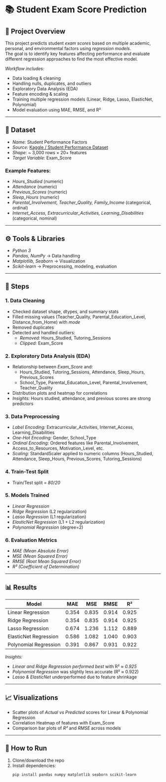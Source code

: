 # 📚 Student Exam Score Prediction

## 📌 Project Overview
This project predicts student *exam scores* based on multiple academic, personal, and environmental factors using *regression models*.  
The goal is to identify key features affecting performance and evaluate different regression approaches to find the most effective model.

*Workflow includes:*
- Data loading & cleaning  
- Handling nulls, duplicates, and outliers  
- Exploratory Data Analysis (EDA)  
- Feature encoding & scaling  
- Training multiple regression models (Linear, Ridge, Lasso, ElasticNet, Polynomial)  
- Model evaluation using MAE, RMSE, and R²  

---

## 📂 Dataset
- *Name:* Student Performance Factors  
- *Source:* [Kaggle / Student Performance Dataset](https://www.kaggle.com/datasets/lainguyn123/student-performance-factors)  
- *Shape:* ~ 3,000 rows × 20+ features  
- *Target Variable:* Exam_Score  

### Example Features:
- *Hours_Studied* (numeric)  
- *Attendance* (numeric)  
- *Previous_Scores* (numeric)  
- *Sleep_Hours* (numeric)  
- *Parental_Involvement, Teacher_Quality, Family_Income* (categorical, ordinal)  
- *Internet_Access, Extracurricular_Activities, Learning_Disabilities* (categorical, nominal)  

---

## ⚙ Tools & Libraries
- *Python 3*  
- *Pandas, NumPy* → Data handling  
- *Matplotlib, Seaborn* → Visualization  
- *Scikit-learn* → Preprocessing, modeling, evaluation  

---

## 🔑 Steps

### 1. Data Cleaning
- Checked dataset shape, dtypes, and summary stats  
- Filled missing values (Teacher_Quality, Parental_Education_Level, Distance_from_Home) with *mode*  
- Removed duplicates  
- Detected and handled outliers:  
  - *Removed:* Hours_Studied, Tutoring_Sessions  
  - *Clipped:* Exam_Score  

### 2. Exploratory Data Analysis (EDA)
- Relationship between *Exam_Score* and:  
  - Hours_Studied, Tutoring_Sessions, Attendance, Sleep_Hours, Previous_Scores  
  - School_Type, Parental_Education_Level, Parental_Involvement, Teacher_Quality  
- Distribution plots and heatmap for correlations  
- *Insights:* Hours studied, attendance, and previous scores are strong predictors  

### 3. Data Preprocessing
- *Label Encoding:* Extracurricular_Activities, Internet_Access, Learning_Disabilities  
- *One-Hot Encoding:* Gender, School_Type  
- *Ordinal Encoding:* Ordered features like Parental_Involvement, Access_to_Resources, Motivation_Level, etc.  
- *Scaling:* StandardScaler applied to numeric columns (Hours_Studied, Attendance, Sleep_Hours, Previous_Scores, Tutoring_Sessions)  

### 4. Train-Test Split
- Train/Test split = *80/20*  

### 5. Models Trained
- *Linear Regression*  
- *Ridge Regression* (L2 regularization)  
- *Lasso Regression* (L1 regularization)  
- *ElasticNet Regression* (L1 + L2 regularization)  
- *Polynomial Regression* (degree=2)  

### 6. Evaluation Metrics
- *MAE (Mean Absolute Error)*  
- *MSE (Mean Squared Error)*  
- *RMSE (Root Mean Squared Error)*  
- *R² (Coefficient of Determination)*  

---

## 📊 Results

| Model               | MAE   | MSE   | RMSE  | R²    |
|----------------------|-------|-------|-------|-------|
| Linear Regression    | 0.354 | 0.835 | 0.914 | 0.925 |
| Ridge Regression     | 0.354 | 0.835 | 0.914 | 0.925 |
| Lasso Regression     | 0.674 | 1.236 | 1.112 | 0.889 |
| ElasticNet Regression| 0.586 | 1.082 | 1.040 | 0.903 |
| Polynomial Regression| 0.391 | 0.867 | 0.931 | 0.922 |

*Insights:*
- *Linear and Ridge Regression performed best* with R² ≈ *0.925*  
- *Polynomial Regression* was slightly less accurate (R² ≈ 0.922)  
- *Lasso & ElasticNet* underperformed due to feature shrinkage  

---

## 📈 Visualizations
- Scatter plots of *Actual vs Predicted* scores for Linear & Polynomial Regression  
- Correlation Heatmap of features with Exam_Score  
- Comparison bar plots of *R²* and *RMSE* across models  

---

## 🚀 How to Run
1. Clone/download the repo  
2. Install dependencies:  
   ```bash
   pip install pandas numpy matplotlib seaborn scikit-learn